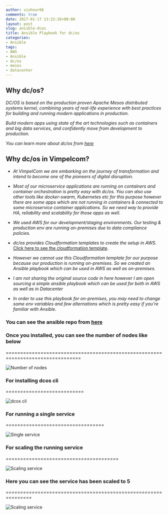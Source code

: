 ```yaml
---
author: vishnur66
comments: true
date: 2017-01-17 13:22:26+00:00
layout: post
slug: ansible-dcos
title: Ansible Playbook for dc/os
categories:
- Ansible
tags:
- AWS
- Ansible
- dc/os
- mesos
- datacenter
---
```


## Why dc/os?

*DC/OS is based on the production proven Apache Mesos distributed systems kernel, combining years of real-life experience with best practices for building and running modern applications in production.*

*Build modern apps using state of the art technologies such as containers and big data services, and confidently move from development to production.*

*You can learn more about dc/os from [here](https://github.com/dcos)*

## Why dc/os in Vimpelcom?

* *At VimpelCom we are embarking on the journey of transformation and intend to become one of the pioneers of digital disruption.*

* *Most of our microservice applications are running on containers and container orchestration is pretty easy with dc/os. You can also use other tools like docker-swarm, Kubernetes etc for this purpose however there are some apps which are not running in containers & connected to some microservice container applications. So we need way to provide HA, reliability and scalability for those apps as well.*

* *We used AWS for our development/staging environments. Our testing & production env are running on-premises due to data compliance policies.*

* *dc/os provides Cloudformation templates to create the setup in AWS.* [Click here to see the cloudformation template](https://downloads.dcos.io/dcos/stable/aws.html?_ga=1.118161932.488990590.1483648358).

* *However we cannot use this Cloudformation template for our purpose because our production is running on-premises. So we created an Ansible playbook which can be used in AWS as well as on-premises.*

* *I am not sharing the original source code in here however I am open sourcing a simple ansible playbook which can be used for both in AWS as well as in Datacenter*

* *In order to use this playbook for on-premises, you may need to change some env variables and few alternations which is pretty easy if you're familiar with Ansible.*


### You can see the ansible repo from [here](https://github.com/vishnudxb/ansible-dcos)


### Once you installed, you can see the number of nodes like below
================================================================================

![Number of nodes](/images/nodes.png)


### For installing dcos cli
===========================

![dcos cli](/images/install-cli.png)


### For running a single service
==================================

![Single service](/images/running-1-service.png)


### For scaling the running service
=======================================

![Scaling service](/images/scale-service.png)

### Here you can see the service has been scaled to 5
===============================================================

![Scaling service](/images/running-5-service.png)
